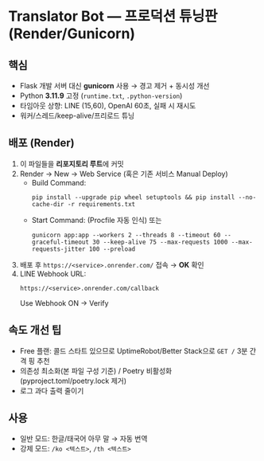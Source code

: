 # Translator Bot — 프로덕션 튜닝판 (Render/Gunicorn)

## 핵심
- Flask 개발 서버 대신 **gunicorn** 사용 → 경고 제거 + 동시성 개선
- Python **3.11.9** 고정 (`runtime.txt`, `.python-version`)
- 타임아웃 상향: LINE (15,60), OpenAI 60초, 실패 시 재시도
- 워커/스레드/keep-alive/프리로드 튜닝

## 배포 (Render)
1) 이 파일들을 **리포지토리 루트**에 커밋
2) Render → New → Web Service (혹은 기존 서비스 Manual Deploy)
   - Build Command:
     ```
     pip install --upgrade pip wheel setuptools && pip install --no-cache-dir -r requirements.txt
     ```
   - Start Command: (Procfile 자동 인식) 또는
     ```
     gunicorn app:app --workers 2 --threads 8 --timeout 60 --graceful-timeout 30 --keep-alive 75 --max-requests 1000 --max-requests-jitter 100 --preload
     ```
3) 배포 후 `https://<service>.onrender.com/` 접속 → **OK** 확인
4) LINE Webhook URL:
   ```
   https://<service>.onrender.com/callback
   ```
   Use Webhook ON → Verify

## 속도 개선 팁
- Free 플랜: 콜드 스타트 있으므로 UptimeRobot/Better Stack으로 `GET /` 3분 간격 핑 추천
- 의존성 최소화(본 파일 구성 기준) / Poetry 비활성화(pyproject.toml/poetry.lock 제거)
- 로그 과다 출력 줄이기

## 사용
- 일반 모드: 한글/태국어 아무 말 → 자동 번역
- 강제 모드: `/ko <텍스트>`, `/th <텍스트>`
